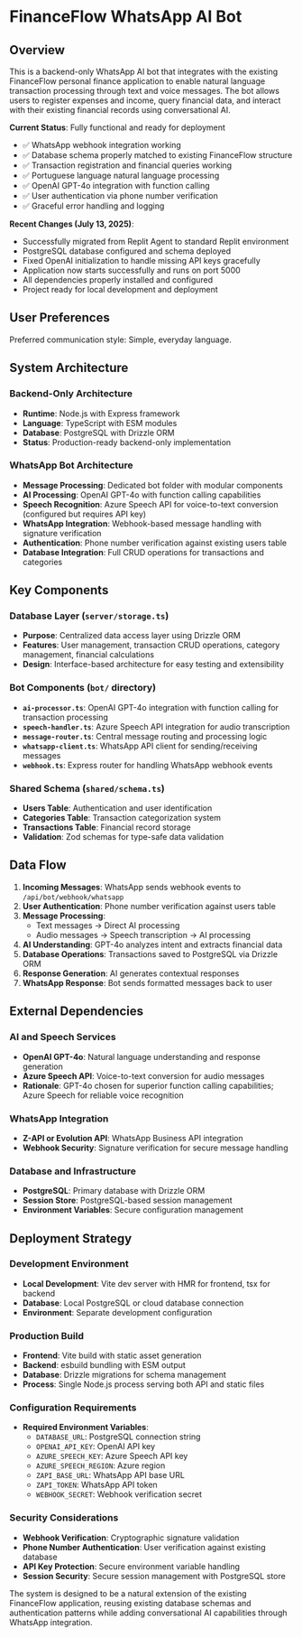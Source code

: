 # FinanceFlow WhatsApp AI Bot

## Overview

This is a backend-only WhatsApp AI bot that integrates with the existing FinanceFlow personal finance application to enable natural language transaction processing through text and voice messages. The bot allows users to register expenses and income, query financial data, and interact with their existing financial records using conversational AI.

**Current Status**: Fully functional and ready for deployment
- ✅ WhatsApp webhook integration working
- ✅ Database schema properly matched to existing FinanceFlow structure
- ✅ Transaction registration and financial queries working
- ✅ Portuguese language natural language processing
- ✅ OpenAI GPT-4o integration with function calling
- ✅ User authentication via phone number verification
- ✅ Graceful error handling and logging

**Recent Changes (July 13, 2025)**:
- Successfully migrated from Replit Agent to standard Replit environment
- PostgreSQL database configured and schema deployed
- Fixed OpenAI initialization to handle missing API keys gracefully
- Application now starts successfully and runs on port 5000
- All dependencies properly installed and configured
- Project ready for local development and deployment

## User Preferences

Preferred communication style: Simple, everyday language.

## System Architecture

### Backend-Only Architecture
- **Runtime**: Node.js with Express framework
- **Language**: TypeScript with ESM modules
- **Database**: PostgreSQL with Drizzle ORM
- **Status**: Production-ready backend-only implementation

### WhatsApp Bot Architecture
- **Message Processing**: Dedicated bot folder with modular components
- **AI Processing**: OpenAI GPT-4o with function calling capabilities
- **Speech Recognition**: Azure Speech API for voice-to-text conversion (configured but requires API key)
- **WhatsApp Integration**: Webhook-based message handling with signature verification
- **Authentication**: Phone number verification against existing users table
- **Database Integration**: Full CRUD operations for transactions and categories

## Key Components

### Database Layer (`server/storage.ts`)
- **Purpose**: Centralized data access layer using Drizzle ORM
- **Features**: User management, transaction CRUD operations, category management, financial calculations
- **Design**: Interface-based architecture for easy testing and extensibility

### Bot Components (`bot/` directory)
- **`ai-processor.ts`**: OpenAI GPT-4o integration with function calling for transaction processing
- **`speech-handler.ts`**: Azure Speech API integration for audio transcription
- **`message-router.ts`**: Central message routing and processing logic
- **`whatsapp-client.ts`**: WhatsApp API client for sending/receiving messages
- **`webhook.ts`**: Express router for handling WhatsApp webhook events

### Shared Schema (`shared/schema.ts`)
- **Users Table**: Authentication and user identification
- **Categories Table**: Transaction categorization system
- **Transactions Table**: Financial record storage
- **Validation**: Zod schemas for type-safe data validation

## Data Flow

1. **Incoming Messages**: WhatsApp sends webhook events to `/api/bot/webhook/whatsapp`
2. **User Authentication**: Phone number verification against users table
3. **Message Processing**: 
   - Text messages → Direct AI processing
   - Audio messages → Speech transcription → AI processing
4. **AI Understanding**: GPT-4o analyzes intent and extracts financial data
5. **Database Operations**: Transactions saved to PostgreSQL via Drizzle ORM
6. **Response Generation**: AI generates contextual responses
7. **WhatsApp Response**: Bot sends formatted messages back to user

## External Dependencies

### AI and Speech Services
- **OpenAI GPT-4o**: Natural language understanding and response generation
- **Azure Speech API**: Voice-to-text conversion for audio messages
- **Rationale**: GPT-4o chosen for superior function calling capabilities; Azure Speech for reliable voice recognition

### WhatsApp Integration
- **Z-API or Evolution API**: WhatsApp Business API integration
- **Webhook Security**: Signature verification for secure message handling

### Database and Infrastructure
- **PostgreSQL**: Primary database with Drizzle ORM
- **Session Store**: PostgreSQL-based session management
- **Environment Variables**: Secure configuration management

## Deployment Strategy

### Development Environment
- **Local Development**: Vite dev server with HMR for frontend, tsx for backend
- **Database**: Local PostgreSQL or cloud database connection
- **Environment**: Separate development configuration

### Production Build
- **Frontend**: Vite build with static asset generation
- **Backend**: esbuild bundling with ESM output
- **Database**: Drizzle migrations for schema management
- **Process**: Single Node.js process serving both API and static files

### Configuration Requirements
- **Required Environment Variables**:
  - `DATABASE_URL`: PostgreSQL connection string
  - `OPENAI_API_KEY`: OpenAI API key
  - `AZURE_SPEECH_KEY`: Azure Speech API key
  - `AZURE_SPEECH_REGION`: Azure region
  - `ZAPI_BASE_URL`: WhatsApp API base URL
  - `ZAPI_TOKEN`: WhatsApp API token
  - `WEBHOOK_SECRET`: Webhook verification secret

### Security Considerations
- **Webhook Verification**: Cryptographic signature validation
- **Phone Number Authentication**: User verification against existing database
- **API Key Protection**: Secure environment variable handling
- **Session Security**: Secure session management with PostgreSQL store

The system is designed to be a natural extension of the existing FinanceFlow application, reusing existing database schemas and authentication patterns while adding conversational AI capabilities through WhatsApp integration.